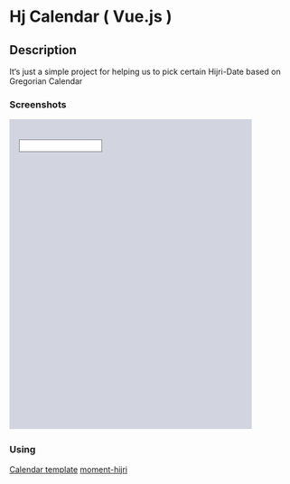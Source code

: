 # Hj Calendar ( Vue.js )

## Description
It‘s just a simple project for helping us to pick certain Hijri-Date based on Gregorian Calendar
### Screenshots

![desktop](screenshots/3.gif)

### Using
[Calendar template](https://codepen.io/yy/pen/GrKLt)
[moment-hijri](https://github.com/xsoh/moment-hijri)


